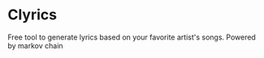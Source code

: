 # Clyrics
Free tool to generate lyrics based on your favorite artist's songs. Powered by markov chain

